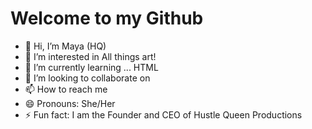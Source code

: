 # Welcome to my Github
- 👋 Hi, I’m Maya (HQ)
- 👀 I’m interested in All things art!
- 🌱 I’m currently learning ... HTML 
- 💞️ I’m looking to collaborate on 
- 📫 How to reach me 
- 😄 Pronouns: She/Her
- ⚡ Fun fact: I am the Founder and CEO of Hustle Queen Productions

<!---
hturayam11/hturayam11 is a ✨ special ✨ repository because its `README.md` (this file) appears on your GitHub profile.
You can click the Preview link to take a look at your changes.
--->
